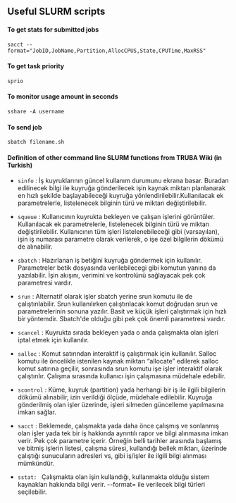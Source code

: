 ## Useful SLURM  scripts

#### To get stats for submitted jobs
```
sacct --format="JobID,JobName,Partition,AllocCPUS,State,CPUTime,MaxRSS"
```
#### To get task priority
```
sprio
```
#### To monitor usage amount in seconds
```
sshare -A username
```

#### To send job
```
sbatch filename.sh
```

#### Definition of other command line SLURM functions from TRUBA Wiki (in Turkish)

- ```sinfo``` : İş kuyruklarının güncel kullanım durumunu ekrana basar. Buradan edilinecek bilgi ile kuyruğa gönderilecek işin kaynak miktarı planlanarak en hızlı şekilde başlayabileceği kuyruğa yönlendirilebilir.Kullanılacak ek parametrelerle, listelenecek bilginin türü ve miktarı değiştirilebilir. 

- ```squeue``` : Kullanıcının kuyrukta bekleyen ve çalışan işlerini görüntüler. Kullanılacak ek parametrelerle, listelenecek bilginin türü ve miktarı değiştirilebilir. Kullanıcının tüm işleri listelenebileceği gibi (varsayılan), işin iş numarası parametre olarak verilerek, o işe özel bilgilerin dökümü de alınabilir. 

- ```sbatch``` : Hazırlanan iş betiğini kuyruğa göndermek için kullanılır. Parametreler betik dosyasında verilebilecegi gibi komutun yanına da yazılabilir. İşin akışını, verimini ve kontrolünü sağlayacak pek çok parametresi vardır. 

- ```srun``` : Alternatif olarak işler sbatch yerine srun komutu ile de çalıştırılabilir. Srun kullanılırken çalıştırılacak komut doğrudan srun ve parametrelerinin sonuna yazılır. Basit ve küçük işleri çalıştırmak için hızlı bir yöntemdir. Sbatch'de olduğu gibi pek çok önemli parametresi vardır. 

- ```scancel``` : Kuyrukta sırada bekleyen yada o anda çalışmakta olan işleri iptal etmek için kullanılır. 

- ```salloc``` : Komut satırından interaktif iş çalıştırmak için kullanılır. Salloc komutu ile öncelikle istenilen kaynak miktarı “allocate” edilerek salloc komut satırına geçilir, sonrasında srun komutu işe işler interaktif olarak çalıştırılır. Çalışma sırasında kullanıcı işin çalışmasına müdehale edebilir. 

- ```scontrol``` : Küme, kuyruk (partition) yada herhangi bir iş ile ilgili bilgilerin dökümü alınabilir, izin verildiği ölçüde, müdehale edilebilir. Kuyruğa gönderilmiş olan işler üzerinde, işleri silmeden güncelleme yapılmasına imkan sağlar. 

- ```sacct``` : Beklemede, çalışmakta yada daha önce çalışmış ve sonlanmış olan işler yada tek bir iş hakkında ayrıntılı rapor ve bilgi alınmasına imkan verir. Pek çok parametre içerir. Örneğin belli tarihler arasında başlamış ve bitmiş işlerin listesi, çalışma süresi, kullandığı bellek miktarı, üzerinde çalıştığı sunucuların adresleri vs, gibi iş/işler ile ilgili bilgi alınması mümkündür. 

- ```sstat: ``` Çalışmakta olan işin kullandığı, kullanmakta olduğu sistem kaynakları hakkında bilgi verir. --format= ile verilecek bilgi türleri seçilebilir. 